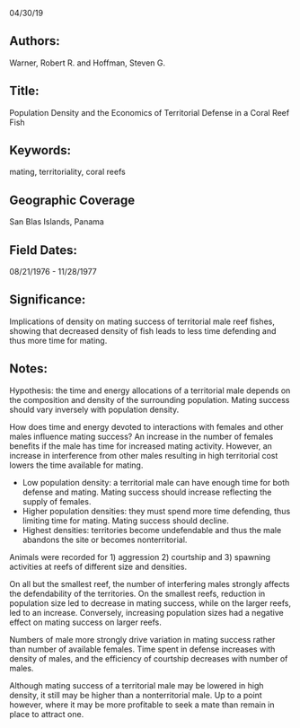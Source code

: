 04/30/19
## Authors:
Warner, Robert R. and Hoffman, Steven G.
## Title:
Population Density and the Economics of Territorial Defense in a Coral Reef Fish
## Keywords:
mating, territoriality, coral reefs
## Geographic Coverage
San Blas Islands, Panama
## Field Dates:
08/21/1976 - 11/28/1977
## Significance:
Implications of density on mating success of territorial male reef fishes, showing that decreased density of fish leads to less time defending and thus more time for mating.

## Notes:
Hypothesis: the time and energy allocations of a territorial male depends on the composition and density of the surrounding population.  Mating success should vary inversely with population density.

How does time and energy devoted to interactions with females and other males influence mating success?  An increase in the number of females benefits if the male has time for increased mating activity.  However, an increase in interference from other males resulting in high territorial cost lowers the time available for mating.
- Low population density: a territorial male can have enough time for both defense and mating.  Mating success should increase reflecting the supply of females.
- Higher population densities: they must spend more time defending, thus limiting time for mating.  Mating success should decline.
- Highest densities: territories become undefendable and thus the male abandons the site or becomes nonterritorial.

Animals were recorded for 1) aggression 2) courtship and 3) spawning activities at reefs of different size and densities.

On all but the smallest reef, the number of interfering males strongly affects the defendability of the territories. On the smallest reefs, reduction in population size led to decrease in mating success, while on the larger reefs, led to an increase.  Conversely, increasing population sizes had a negative effect on mating success on larger reefs.

Numbers of male more strongly drive variation in mating success rather than number of available females.  Time spent in defense increases with density of males, and the efficiency of courtship decreases with number of males.

Although mating success of a territorial male may be lowered in high density, it still may be higher than a nonterritorial male.  Up to a point however, where it may be more profitable to seek a mate than remain in place to attract one.
